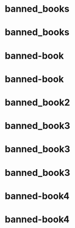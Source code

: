 # banned_books
# banned_books
# banned-book
# banned-book
# banned_book2
# banned_book3
# banned_book3
# banned_book3
# banned-book4
# banned-book4
